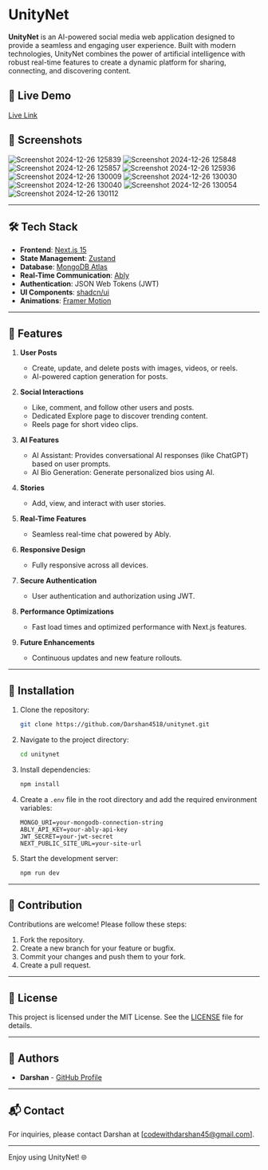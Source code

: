 # UnityNet

**UnityNet** is an AI-powered social media web application designed to provide a seamless and engaging user experience. Built with modern technologies, UnityNet combines the power of artificial intelligence with robust real-time features to create a dynamic platform for sharing, connecting, and discovering content.

## 🚀 Live Demo
[Live Link](https://unitynet-webapp.vercel.app)

## 📸 Screenshots

![Screenshot 2024-12-26 125839](https://github.com/user-attachments/assets/2b2c44d8-1918-4c1d-adf6-090018c2192b)
![Screenshot 2024-12-26 125848](https://github.com/user-attachments/assets/75133f5b-168f-4b7e-97ad-7c67ffef24ae)
![Screenshot 2024-12-26 125857](https://github.com/user-attachments/assets/caa27a86-7d68-4d15-a896-d5241e7f61cd)
![Screenshot 2024-12-26 125936](https://github.com/user-attachments/assets/35c821d6-4fdb-4350-b927-123fa2d94e6f)
![Screenshot 2024-12-26 130009](https://github.com/user-attachments/assets/c71f5483-7507-4ad2-bddc-f08da36cde77)
![Screenshot 2024-12-26 130030](https://github.com/user-attachments/assets/7b46f0a7-4cd0-4fed-bddd-82a276804516)
![Screenshot 2024-12-26 130040](https://github.com/user-attachments/assets/9482a94c-a5d0-471d-a169-05ed9644797c)
![Screenshot 2024-12-26 130054](https://github.com/user-attachments/assets/ab71cdd8-cc24-4dcf-abb7-971bddef570e)
![Screenshot 2024-12-26 130112](https://github.com/user-attachments/assets/20636ddc-5208-4070-ad67-d7130b1053b1)


---

## 🛠️ Tech Stack
- **Frontend**: [Next.js 15](https://nextjs.org/)
- **State Management**: [Zustand](https://github.com/pmndrs/zustand)
- **Database**: [MongoDB Atlas](https://www.mongodb.com/atlas)
- **Real-Time Communication**: [Ably](https://ably.com/)
- **Authentication**: JSON Web Tokens (JWT)
- **UI Components**: [shadcn/ui](https://shadcn.dev/)
- **Animations**: [Framer Motion](https://www.framer.com/motion/)

---

## 🌟 Features

1. **User Posts**
   - Create, update, and delete posts with images, videos, or reels.
   - AI-powered caption generation for posts.

2. **Social Interactions**
   - Like, comment, and follow other users and posts.
   - Dedicated Explore page to discover trending content.
   - Reels page for short video clips.

3. **AI Features**
   - AI Assistant: Provides conversational AI responses (like ChatGPT) based on user prompts.
   - AI Bio Generation: Generate personalized bios using AI.

4. **Stories**
   - Add, view, and interact with user stories.

5. **Real-Time Features**
   - Seamless real-time chat powered by Ably.

6. **Responsive Design**
   - Fully responsive across all devices.

7. **Secure Authentication**
   - User authentication and authorization using JWT.

8. **Performance Optimizations**
   - Fast load times and optimized performance with Next.js features.

9. **Future Enhancements**
   - Continuous updates and new feature rollouts.

---

## 🧩 Installation

1. Clone the repository:
   ```bash
   git clone https://github.com/Darshan4518/unitynet.git
   ```
2. Navigate to the project directory:
   ```bash
   cd unitynet
   ```
3. Install dependencies:
   ```bash
   npm install
   ```
4. Create a `.env` file in the root directory and add the required environment variables:
   ```env
   MONGO_URI=your-mongodb-connection-string
   ABLY_API_KEY=your-ably-api-key
   JWT_SECRET=your-jwt-secret
   NEXT_PUBLIC_SITE_URL=your-site-url
   ```
5. Start the development server:
   ```bash
   npm run dev
   ```

---

## 🤝 Contribution

Contributions are welcome! Please follow these steps:
1. Fork the repository.
2. Create a new branch for your feature or bugfix.
3. Commit your changes and push them to your fork.
4. Create a pull request.

---

## 📝 License

This project is licensed under the MIT License. See the [LICENSE](LICENSE) file for details.

---

## 👥 Authors
- **Darshan** - [GitHub Profile](https://github.com/darshan4518)

---

## 📬 Contact
For inquiries, please contact Darshan at [codewithdarshan45@gmail.com].

---

Enjoy using UnityNet! 🌐

